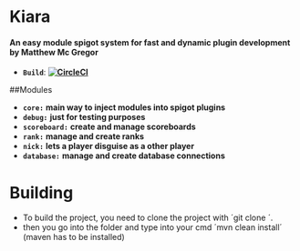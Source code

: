 # Kiara
#### An easy module spigot system for fast and dynamic plugin development by Matthew Mc Gregor 

* **`Build`**: **[![CircleCI](https://circleci.com/gh/Langomatisch/Kiara.svg?style=svg)](https://circleci.com/gh/Langomatisch/Kiara)**

##Modules

* **`core:`** **main way to inject modules into spigot plugins**
* **`debug:`** **just for testing purposes**
* **`scoreboard:`** **create and manage scoreboards**
* **`rank:`** **manage and create ranks**
* **`nick:`** **lets a player disguise as a other player**
* **`database:`** **manage and create database connections**

# Building

* To build the project, you need to clone the project with ´git clone <url>´.
* then you go into the folder and type into your cmd ´mvn clean install´ (maven has to be installed)